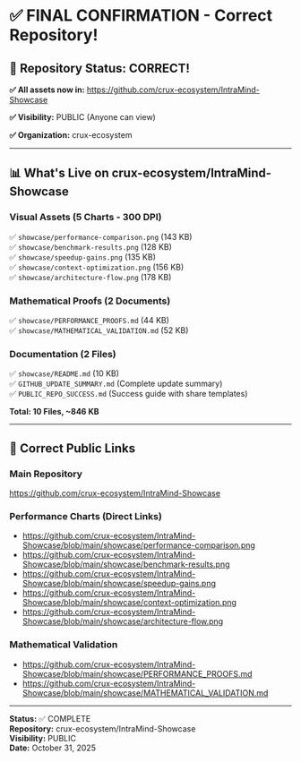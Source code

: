 # ✅ FINAL CONFIRMATION - Correct Repository!

## 🎯 Repository Status: CORRECT!

**✅ All assets now in:** https://github.com/crux-ecosystem/IntraMind-Showcase

**✅ Visibility:** PUBLIC (Anyone can view)

**✅ Organization:** crux-ecosystem

---

## 📊 What's Live on crux-ecosystem/IntraMind-Showcase

### Visual Assets (5 Charts - 300 DPI)
✅ `showcase/performance-comparison.png` (143 KB)  
✅ `showcase/benchmark-results.png` (128 KB)  
✅ `showcase/speedup-gains.png` (135 KB)  
✅ `showcase/context-optimization.png` (156 KB)  
✅ `showcase/architecture-flow.png` (178 KB)  

### Mathematical Proofs (2 Documents)
✅ `showcase/PERFORMANCE_PROOFS.md` (44 KB)  
✅ `showcase/MATHEMATICAL_VALIDATION.md` (52 KB)  

### Documentation (2 Files)
✅ `showcase/README.md` (10 KB)  
✅ `GITHUB_UPDATE_SUMMARY.md` (Complete update summary)  
✅ `PUBLIC_REPO_SUCCESS.md` (Success guide with share templates)  

**Total: 10 Files, ~846 KB**

---

## 🔗 Correct Public Links

### Main Repository
https://github.com/crux-ecosystem/IntraMind-Showcase

### Performance Charts (Direct Links)
- https://github.com/crux-ecosystem/IntraMind-Showcase/blob/main/showcase/performance-comparison.png
- https://github.com/crux-ecosystem/IntraMind-Showcase/blob/main/showcase/benchmark-results.png
- https://github.com/crux-ecosystem/IntraMind-Showcase/blob/main/showcase/speedup-gains.png
- https://github.com/crux-ecosystem/IntraMind-Showcase/blob/main/showcase/context-optimization.png
- https://github.com/crux-ecosystem/IntraMind-Showcase/blob/main/showcase/architecture-flow.png

### Mathematical Validation
- https://github.com/crux-ecosystem/IntraMind-Showcase/blob/main/showcase/PERFORMANCE_PROOFS.md
- https://github.com/crux-ecosystem/IntraMind-Showcase/blob/main/showcase/MATHEMATICAL_VALIDATION.md


---

**Status:** ✅ COMPLETE  
**Repository:** crux-ecosystem/IntraMind-Showcase  
**Visibility:** PUBLIC  
**Date:** October 31, 2025
